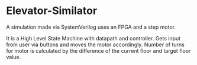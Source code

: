 # Elevator-Similator
A simulation made via SystemVerilog uses an FPGA and a step motor.

It is a High Level State Machine with datapath and controller.
Gets input from user via buttons and moves the motor accordingly.
Number of turns for motor is calculated by the difference of the
current floor and target floor value.
